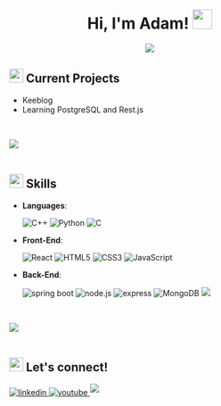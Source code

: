 <h1 align="center"><b>Hi, I'm Adam! </b><img src="https://media.giphy.com/media/hvRJCLFzcasrR4ia7z/giphy.gif" width="35"></h1>
  
<!--  -->
<p align="center">
  <a href="https://github.com/DenverCoder1/readme-typing-svg"><img src="https://readme-typing-svg.herokuapp.com?font=Time+New+Roman&amp;color=cyan&amp;size=25&amp;center=true&amp;vCenter=true&amp;width=600&amp;height=100&amp;lines=Computer+Science+Student+At+UGA;Full-Stack+Developer;Custom+Keyboard+Enthusiast"></a>
</p>
<div style={}>
<h2><img src="https://media3.giphy.com/media/v1.Y2lkPTc5MGI3NjExbXdkMmtibGxyZmlmODdsYnExb2ZrYjMxNWNweW43ZHY1anFvMGNudiZlcD12MV9pbnRlcm5hbF9naWZfYnlfaWQmY3Q9cw/Oj25fisQ3zhukVWY96/giphy.gif" width="25px"> <strong>Current Projects</strong></h2></div>
<p></p>
<ul>
<li>Keeblog</li>
<li>Learning PostgreSQL and Rest.js</li>
</ul>
<br>
<p><img src="https://user-images.githubusercontent.com/73097560/115834477-dbab4500-a447-11eb-908a-139a6edaec5c.gif"><br><br></p>
<h2 id="-skills"><img src="https://media.giphy.com/media/GsSftOXDkxwEs5DOrf/giphy.gif?cid=ecf05e47zyivdq5nf8z16r3tyfthvftotptbk8zgrs4r96fv&ep=v1_stickers_related&rid=giphy.gif&ct=s" width="25px"><b> Skills</b></h2>
<p align="center">
</p><ul>
<li>
<p><strong>Languages</strong>:</p>
<p>
<img src="https://img.shields.io/badge/Java-%23ED8B00.svg?style=for-the-badge&logo=openjdk&logoColor=white" alt="C++">
<img src="https://img.shields.io/badge/Python%20-%2314354C.svg?style=for-the-badge&amp;logo=python&amp;logoColor=white" alt="Python"> <img src="https://img.shields.io/badge/C%20-%232370ED.svg?style=for-the-badge&amp;logo=c&amp;logoColor=white" alt="C"></p>
</li>
</ul>
<ul>
<li>
<p><strong>Front-End</strong>:</p>
<p><img src="https://img.shields.io/badge/React-%2320232a.svg?style=for-the-badge&logo=react&logoColor=%2361DAFB" alt="React">
<img src="https://img.shields.io/badge/HTML5%20-%23E34F26.svg?style=for-the-badge&amp;logo=html5&amp;logoColor=white" alt="HTML5">
<img src="https://img.shields.io/badge/CSS%20-%231572B6.svg?style=for-the-badge&amp;logo=css3&amp;logoColor=white" alt="CSS3">
<img src="https://img.shields.io/badge/JavaScript%20-%23F7DF1E.svg?style=for-the-badge&amp;logo=javascript&amp;logoColor=black" alt="JavaScript"></p>
</li>
</ul>
<ul>
<li>
<p><strong>Back-End</strong>:</p>
<p><img src="https://img.shields.io/badge/Spring%20Boot-6DB33F?logo=springboot&logoColor=fff&style=for-the-badge" alt="spring boot">
<img src="https://img.shields.io/badge/Node.js-6DA55F?logo=node.js&logoColor=white&style=for-the-badge" alt="node.js">
<img src="https://img.shields.io/badge/Express.js-%23404d59.svg?logo=express&logoColor=%2361DAFB&style=for-the-badge" alt="express">
<img src="https://img.shields.io/badge/MongoDB-%234ea94b.svg?logo=mongodb&logoColor=white&style=for-the-badge" alt="MongoDB">
<img src="https://img.shields.io/badge/MySQL-4479A1?logo=mysql&logoColor=fff&style=for-the-badge"></p>
</li>
</ul>
<br>
<p><img src="https://user-images.githubusercontent.com/73097560/115834477-dbab4500-a447-11eb-908a-139a6edaec5c.gif"><br><br></p>
<h2 id="-skills"><img src="https://media.giphy.com/media/i00Ho1s3v7BVQ5qBLp/giphy.gif?cid=ecf05e47zyivdq5nf8z16r3tyfthvftotptbk8zgrs4r96fv&ep=v1_stickers_related&rid=giphy.gif&ct=s" width="25px"><b> Let's connect!</b></h2>
<div align="left">
<a href="https://linkedin.com/in/adambrams" target="_blank">
<img src="https://img.shields.io/badge/linkedin-%2300acee.svg?color=405DE6&amp;style=for-the-badge&amp;logo=linkedin&amp;logoColor=white" alt="linkedin" style="margin-bottom: 5px;">
</a>
<a href="https://youtube.com/@duckkeebs"><img src="https://img.shields.io/badge/YouTube-%23FF0000.svg?logo=YouTube&logoColor=white&style=for-the-badge" alt="youtube" style="margin-bottom: 5px;">
</a>
<img src="https://img.shields.io/badge/Discord: ducky04-%235865F2.svg?&logo=discord&logoColor=white&style=for-the-badge" style="margin-bottom: 5px;">
</div>
<br>

